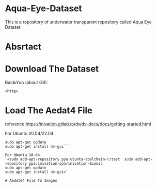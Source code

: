 # Aqua-Eye-Dataset
This is a repository of underwater transparent repository called Aqua Eye Dataset

# Absrtact


# Download The Dataset

BaiduYun (about  GB):

`<http>`  

# Load The Aedat4 File

reference  https://inivation.gitlab.io/dv/dv-docs/docs/getting-started.html


For Ubuntu 20.04/22.04    
```sudo add-apt-repository ppa:inivation-ppa/inivation  
sudo apt-get update  
sudo apt-get install dv-gui```
  
For Ubuntu 18.04  
`<sudo add-apt-repository ppa:ubuntu-toolchain-r/test  sudo add-apt-repository ppa:inivation-ppa/inivation-bionic
sudo apt-get update
sudo apt-get install dv-gui>`

# Aedate4 File To Images
